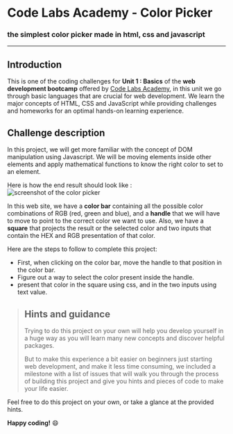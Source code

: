# Code Labs Academy - Color Picker

### the simplest color picker made in html, css and javascript
---


## Introduction

This is one of the coding challenges for **Unit 1 : Basics** of the __web development bootcamp__ offered by [Code Labs Academy](https://codelabsacademy.com), in this unit we go through basic languages that are crucial for web development. We learn the major concepts of HTML, CSS and JavaScript while providing challenges and homeworks for an optimal hands-on learning experience.

## Challenge description

In this project, we will get more familiar with the concept of DOM manipulation using Javascript. We will be moving elements inside other elements and apply mathematical functions to know the right color to set to an element.

Here is how the end result should look like :
![screenshot of the color picker](screenshot.png)

In this web site, we have a **color bar** containing all the possible color combinations of RGB (red, green and blue), and a **handle** that we will have to move to point to the correct color we want to use. Also, we have a **square** that projects the result or the selected color and two inputs that contain the HEX and RGB presentation of that color.

Here are the steps to follow to complete this project:

* First, when clicking on the color bar, move the handle to that position in the color bar.
* Figure out a way to select the color present inside the handle.
* present that color in the square using css, and in the two inputs using text value.

> ## Hints and guidance
> Trying to do this project on your own will help you develop yourself in a huge way as you will learn many new concepts and discover helpful packages.
> 
> But to make this experience a bit easier on beginners just starting web development, and make it less time consuming, we included a milestone with a list of issues that will walk you through the process of building this project and give you hints and pieces of code to make your life easier.

Feel free to do this project on your own, or take a glance at the provided hints.

**Happy coding!** 😄